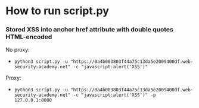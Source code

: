# How to run script.py

### Stored XSS into anchor href attribute with double quotes HTML-encoded

No proxy:
- `python3 script.py -u "https://0a4b003803f44a75c13da5e2009400df.web-security-academy.net" -c "javascript:alert('XSS')"`

Proxy:
- `python3 script.py -u "https://0a4b003803f44a75c13da5e2009400df.web-security-academy.net" -c "javascript:alert('XSS')" -p 127.0.0.1:8080`
